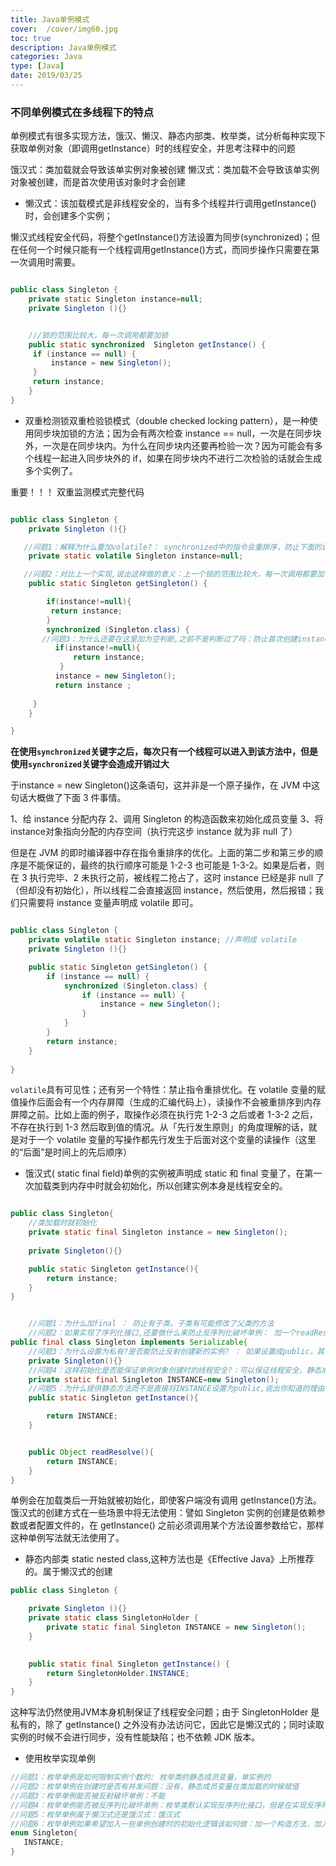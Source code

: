 ```yaml
---
title: Java单例模式
cover:  /cover/img60.jpg
toc: true
description: Java单例模式
categories: Java
type: [Java]
date: 2019/03/25
---
```


### 不同单例模式在多线程下的特点
单例模式有很多实现方法，饿汉、懒汉、静态内部类、枚举类，试分析每种实现下获取单例对象（即调用getInstance）时的线程安全，并思考注释中的问题

饿汉式：类加载就会导致该单实例对象被创建
懒汉式：类加载不会导致该单实例对象被创建，而是首次使用该对象时才会创建

* 懒汉式：该加载模式是非线程安全的，当有多个线程并行调用getInstance()时，会创建多个实例；


懒汉式线程安全代码，将整个getInstance()方法设置为同步(synchronized)；但在任何一个时候只能有一个线程调用getInstance()方式，而同步操作只需要在第一次调用时需要。
<!--more-->
```java

public class Singleton {
    private static Singleton instance=null;
    private Singleton (){}


    ///锁的范围比较大，每一次调用都要加锁
    public static synchronized  Singleton getInstance() {
     if (instance == null) {
         instance = new Singleton();
     }
     return instance;
    }
}
```

* 双重检测锁双重检验锁模式（double checked locking pattern），是一种使用同步块加锁的方法；因为会有两次检查 instance == null，一次是在同步块外，一次是在同步块内。为什么在同步块内还要再检验一次？因为可能会有多个线程一起进入同步块外的 if，如果在同步块内不进行二次检验的话就会生成多个实例了。

重要！！！ 双重监测模式完整代码



```java

public class Singleton {
    private Singleton (){}

   //问题1：解释为什么要加volatile?： synchronized中的指令会重排序，防止下面的instance重排序(在volatile原理中有),instance可以被赋值了，但是却没有实例化
    private static volatile Singleton instance=null;

   //问题2：对比上一个实现,说出这样做的意义：上一个锁的范围比较大，每一次调用都要加锁，影响性能
    public static Singleton getSingleton() {

        if(instance!=null){
         return instance;
        }
        synchronized (Singleton.class) {
       //问题3：为什么还要在这里加为空判断,之前不是判断过了吗：防止首次创建instance多个线程并发，t1执行到此锁住对象，t2又执行到到此，如果没有判断则t2又创建一个新的实例
          if(instance!=null){
              return instance;
           }
          instance = new Singleton();
          return instance ;
                
     }
    }

}

```


**在使用`synchronized`关键字之后，每次只有一个线程可以进入到该方法中，但是使用`synchronized`关键字会造成开销过大**

于instance = new Singleton()这条语句，这并非是一个原子操作，在 JVM 中这句话大概做了下面 3 件事情。

1、给 instance 分配内存
2、调用 Singleton 的构造函数来初始化成员变量
3、将instance对象指向分配的内存空间（执行完这步 instance 就为非 null 了）

但是在 JVM 的即时编译器中存在指令重排序的优化。上面的第二步和第三步的顺序是不能保证的，最终的执行顺序可能是 1-2-3 也可能是 1-3-2。如果是后者，则在 3 执行完毕、2 未执行之前，被线程二抢占了，这时 instance 已经是非 null 了（但却没有初始化），所以线程二会直接返回 instance，然后使用，然后报错；我们只需要将 instance 变量声明成 volatile 即可。

```java

public class Singleton {
    private volatile static Singleton instance; //声明成 volatile
    private Singleton (){}

    public static Singleton getSingleton() {
        if (instance == null) {                         
            synchronized (Singleton.class) {
                if (instance == null) {       
                    instance = new Singleton();
                }
            }
        }
        return instance;
    }
   
}

```
`volatile`具有可见性；还有另一个特性：禁止指令重排优化。在 volatile 变量的赋值操作后面会有一个内存屏障（生成的汇编代码上），读操作不会被重排序到内存屏障之前。比如上面的例子，取操作必须在执行完 1-2-3 之后或者 1-3-2 之后，不存在执行到 1-3 然后取到值的情况。从「先行发生原则」的角度理解的话，就是对于一个 volatile 变量的写操作都先行发生于后面对这个变量的读操作（这里的“后面”是时间上的先后顺序）


* 饿汉式( static final field)单例的实例被声明成 static 和 final 变量了，在第一次加载类到内存中时就会初始化，所以创建实例本身是线程安全的。

```java

public class Singleton{
    //类加载时就初始化
    private static final Singleton instance = new Singleton();
    
    private Singleton(){}

    public static Singleton getInstance(){
        return instance;
    }
}
```


```java

    //问题1：为什么加final ： 防止有子类，子类有可能修改了父类的方法
    //问题2：如果实现了序列化接口,还要做什么来防止反序列化破坏单例： 加一个readResolve()方法，反序列化的过程中会采用readResolve()方法中返回的对象，而不是字节码反序列化返回的结果；
public final class Singleton implements Serializable{
    //问题3：为什么设置为私有?是否能防止反射创建新的实例? ： 如果设置成public，其他类可以无限生成对象，就不是单例模式了；不能防止反射创建新的实例
    private Singleton(){}
    //问题4：这样初始化是否能保证单例对象创建时的线程安全?：可以保证线程安全，静态成员变量是在类加载的过程中生成，类加载阶段由jvm保证线程安全；类加载阶段静态成员变量赋值都是线程安全的
    private static final Singleton INSTANCE=new Singleton();
    //问题5：为什么提供静态方法而不是直接将INSTANCE设置为public,说出你知道的理由：用方法可以提供更好的封装性、对单例对象的创建有更好的控制、提供范型的支持
    public static Singleton getInstance(){

        return INSTANCE;
    }


    public Object readResolve(){
        return INSTANCE;
    }
}

````


单例会在加载类后一开始就被初始化，即使客户端没有调用 getInstance()方法。饿汉式的创建方式在一些场景中将无法使用：譬如 Singleton 实例的创建是依赖参数或者配置文件的，在 getInstance() 之前必须调用某个方法设置参数给它，那样这种单例写法就无法使用了。

* 静态内部类 static nested class,这种方法也是《Effective Java》上所推荐的。属于懒汉式的创建

```java
public class Singleton {  

    private Singleton (){}  
    private static class SingletonHolder {  
        private static final Singleton INSTANCE = new Singleton();  
    }  

    
    public static final Singleton getInstance() {  
        return SingletonHolder.INSTANCE; 
    }  
}

```

这种写法仍然使用JVM本身机制保证了线程安全问题；由于 SingletonHolder 是私有的，除了 getInstance() 之外没有办法访问它，因此它是懒汉式的；同时读取实例的时候不会进行同步，没有性能缺陷；也不依赖 JDK 版本。





* 使用枚举实现单例

```java
//问题1：枚举单例是如何限制实例个数的: 枚举类的静态成员变量，单实例的
//问题2：枚举单例在创建时是否有并发问题：没有，静态成员变量在类加载的时候赋值
//问题3：枚举单例能否被反射破坏单例：不能
//问题4：枚举单例能否被反序列化破坏单例：枚举类默认实现反序列化接口，但是在实现反序列化接口时，考虑到了，不会破坏单例
//问题5：枚举单例属于懒汉式还是饿汉式：饿汉式
//问题6：枚举单例如果希望加入一些单例创建时的初始化逻辑该如何做：加一个构造方法，加入初始化逻辑
enum Singleton{
   INSTANCE;
}
```











